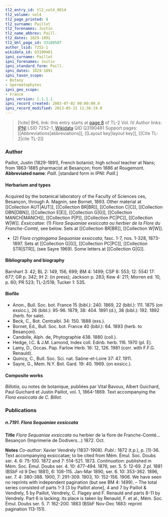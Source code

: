 ```yaml
---
tl2_entry_id: tl2_vol4_0014
tl2_volume: vol4
tl2_page_printed: 8
tl2_surname: Paillot
tl2_forenames: Justin
tl2_name_abbrev: Paill.
tl2_dates: 1829-1891
tl2_bhl_page_id: 33189507
author_lsid: 7252-1
wikidata_id: Q3190481
ipni_surname: Paillot
ipni_forenames: Justin
ipni_standard_form: Paill.
ipni_dates: 1829-1891
ipni_taxon_scope: 
- Botany
- Spermatophytes
ipni_geo_scope: 
- France
ipni_version: 1.1.1.1
ipni_record_created: 2003-07-02 00:00:00.0
ipni_record_modified: 2013-05-15 11:36:19.0
---
```


> [!cite] BHL link: this entry starts at [page 8](https://www.biodiversitylibrary.org/page/33189507) of TL-2 Vol. IV
> Author links: [IPNI](https://www.ipni.org/a/7252-1) LSID 7252-1, [Wikidata](https://www.wikidata.org/wiki/Q3190481) QID Q3190481
> Support pages: [[Abbreviations|abbreviations]], [[Layout key|layout key]], [[Cite TL-2|cite TL-2]]

### Author

Paillot, Justin (1829-1891), French botanist; high school teacher at Nans; from 1863-1885 pharmacist at Besançon; from 1886 at Rougemont. 
**Abbreviated name**: *Paill.* \[standard form in IPNI: *Paill.*\]

#### Herbarium and types

Acquired by the botanical laboratory of the Faculty of Sciences ces, Besançon, through A. Magnin, see Bornet, 1893. Other material at [[Collection AUT|AUT]], [[Collection BR|BR]], [[Collection C|C]], [[Collection DBN|DBN]], [[Collection E|E]], [[Collection G|G]], [[Collection MANCH|MANCH]], [[Collection P|P]], [[Collection PC|PC]], [[Collection W|W]].
*Exsiccatae*: (1) *Flora Sequaniae exsiccata ou herbier de la Flore du Franche-Comté*, see below. Sets at [[Collection BR|BR]], [[Collection W|W]].
- (2) *Flora cryptogama Sequaniae exsiccata*, fasc. 1-7, nos. 1-328, 1873-1897. Sets at [[Collection G|G]], [[Collection PC|PC]], [[Collection STR|STR]], (see Sayre 1969).
Some letters at [[Collection G|G]].

#### Bibliography and biography

Barnhart 3: 42; BL 2: 149, 156, 699; BM 4: 1499; CSP 8: 553; 12: 554) 17: 677; GR p. 342; IH 2: (in press); Jackson p. 283; Kew 4: 211; Morren ed. 10, p. 60; PR 523; TL-2/518; Tucker 1: 535.

#### Biofile

- Anon., Bull. Soc. bot. France 15 (bibl.): 240. 1869, 22 (bibl.): 111. 1875 (on exsicc.), 26 (bibl.): 95-96. 1879, 38: 404. 1891 (d.), 38 (bibl.): 192. 1892 (herb. for sale).
- Beck, C., Bot. Centralbl. 34: 150. 1888 (exs.).
- Bornet, Ed., Bull. Soc. bot. France 40 (bibl.): 64. 1893 (herb. to Besançon).
- Candolle, Alph. de, Phytographie 438. 1880 (coll.).
- Hedge, I.C. & J.M. Lamond, Index coll. Edinb. herb. 116. 1970 (pl. E).
- Lamy, D., Occas. Pap. Farlow Herb. 16: 12, 126. 1981 (corr. with F.F.G. Renauld).
- Quincy, C., Bull. Soc. Sci. nat. Saône-et-Loire 37: 47. 1911.
- Sayre, G., Mem. N.Y. Bot. Gard. 19: 40. 1969. (on exsicc.).

#### Composite works

*Billotia*, ou notes de botanique, publiées par Vital Bavoux, Albert Guichard, Paul Guichard et Justin Paillot, vol. 1, 1864-1869. Text accompanying the *Flora exsiccata de C. Billot.*

### Publications

##### n.7191. Flora Sequaniae exsiccata

**Title**
*Flora Sequaniae exsiccata* ou herbier de la flore de Franche-Comté... Besançon (Imprimerie de Dodivers...) 1872. Oct.

**Notes**
*Co-author*: Xavier Vendrely (1837-1908).
*Publ*.: 1872 (t.p.), p. \[1\]-36. Text accompanying exsiccatae; to be cited from Mém. Émul. Soc. Doubs ser. 4. 6: 75-100. 1872 and 7: 514-521. 1873.
*Continuation*: published in Mém. Soc. Émul. Doubs ser. 4. 10: 477-494. 1876, ser. 5. 5: 12-69. *2 pl*. 1881 (BSbF rd 9 Dec 1881), 6: 108-115. Jan-Mar 1890, ser. 6. 10: 353-362. 1896, ser. 7. 4: 380-388. 1900, 7: 291-309. 1903, 10: 152-156. 1906. We have seen no reprints with independent pagination (but see BM 4: 1499). – The total series consisted of parts 1-3 \[3 by Paillot alone\], 4 and 7 by Paillot & Vendrely, 5 by Paillot, Vendrely, C. Flagey and F. Renauld and parts 8-11 by Vendrely. Part 6 is lacking; its place is taken by Renauld, F. et al., Mém. Soc. Émul. Doubs ser. 5. 7: 162-200. 1883 (BSbF Nov-Dec 1883: reprint pagination 113-151).

